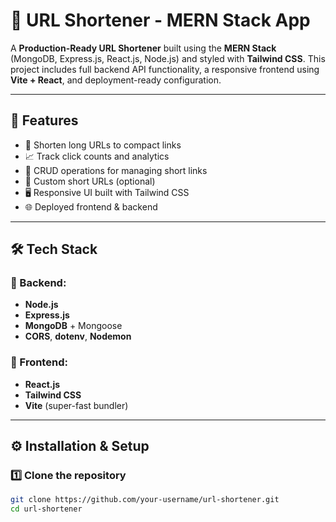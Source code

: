 # 🔗 URL Shortener - MERN Stack App

A **Production-Ready URL Shortener** built using the **MERN Stack** (MongoDB, Express.js, React.js, Node.js) and styled with **Tailwind CSS**. This project includes full backend API functionality, a responsive frontend using **Vite + React**, and deployment-ready configuration.

---

## 🚀 Features

- 🔐 Shorten long URLs to compact links
- 📈 Track click counts and analytics
- 🧾 CRUD operations for managing short links
- 🔗 Custom short URLs (optional)
- 🖥️ Responsive UI built with Tailwind CSS
- 🌐 Deployed frontend & backend

---

## 🛠️ Tech Stack

### 🔧 Backend:
- **Node.js**
- **Express.js**
- **MongoDB** + Mongoose
- **CORS**, **dotenv**, **Nodemon**

### 🎨 Frontend:
- **React.js**
- **Tailwind CSS**
- **Vite** (super-fast bundler)

---

## ⚙️ Installation & Setup

### 1️⃣ Clone the repository
```bash
git clone https://github.com/your-username/url-shortener.git
cd url-shortener


